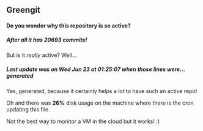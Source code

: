 ## Greengit

#### Do you wonder why this repository is so active?

##### After all it has 20693 commits!

But is it *really* active? Well...

##### Last update was on Wed Jun 23 at 01:25:07 when those lines were... generated

Yes, generated, because it certainly helps a lot to have such an active repo!

Oh and there was **26%** disk usage on the machine
where there is the cron updating this file.

Not the best way to monitor a VM in the cloud but it works! :)
